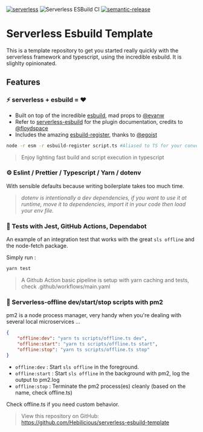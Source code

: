 [![serverless](http://public.serverless.com/badges/v3.svg)](http://www.serverless.com) ![Serverless ESBuild CI](https://github.com/Hebilicious/serverless-esbuild-template/workflows/Serverless%20ESBuild%20CI/badge.svg) [![semantic-release](https://img.shields.io/badge/%20%20%F0%9F%93%A6%F0%9F%9A%80-semantic--release-e10079.svg)](https://github.com/semantic-release/semantic-release)

# Serverless Esbuild Template

This is a template repository to get you started really quickly with the serverless framework and typescript, using the incredible esbuild.
It is slighlty opinionated.

## Features

### ⚡ serverless + esbuild = ❤

-   Built on top of the incredible [esbuild](https://github.com/evanw/esbuild), mad props to [@evanw](https://github.com/evanw)
-   Refer to [serverless-esbuild](https://github.com/floydspace/serverless-esbuild) for the plugin documentation, credits to [@floydspace](https://github.com/floydspace)
-   Includes the amazing [esbuild-register](https://github.com/floydspace/serverless-esbuild), thanks to [@egoist](https://github.com/egoist)

```bash
node -r esm -r esbuild-register script.ts #Aliased to TS for your convenience
```

> Enjoy lighting fast build and script execution in typescript

### ⚙ Eslint / Prettier / Typescript / Yarn / dotenv

With sensible defaults because writing boilerplate takes too much time.

> _dotenv is intentionally a dev dependencies, if you want to use it at runtime, move it to dependencies, import it in your code then load your env file._

### 🧪 Tests with Jest, GitHub Actions, Dependabot

An example of an integration test that works with the great `sls offline` and the node-fetch package.

Simply run :

```bash
yarn test
```

> A Github Action basic pipeline is setup with yarn caching and tests, check .github/workflows/main.yaml

### 📴 Serverless-offline dev/start/stop scripts with pm2

pm2 is a node process manager, very handy when you're dealing with several local microservices ...

```json
{
    "offline:dev": "yarn ts scripts/offline.ts dev",
    "offline:start": "yarn ts scripts/offline.ts start",
    "offline:stop": "yarn ts scripts/offline.ts stop"
}
```

-   `offline:dev` : Start `sls offline` in the foreground.
-   `offline:start` : Start `sls offline` in the background with pm2, log the output to pm2.log
-   `offline:stop` : Terminate the pm2 process(es) cleanly (based on the name, check offline.ts)

Check offline.ts if you need custom behavior.

> View this repository on GitHub: <https://github.com/Hebilicious/serverless-esbuild-template>
